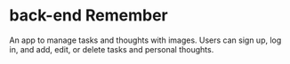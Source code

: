 # back-end Remember

An app to manage tasks and thoughts with images. Users can sign up, log in, and add, edit, or delete tasks and personal thoughts.
